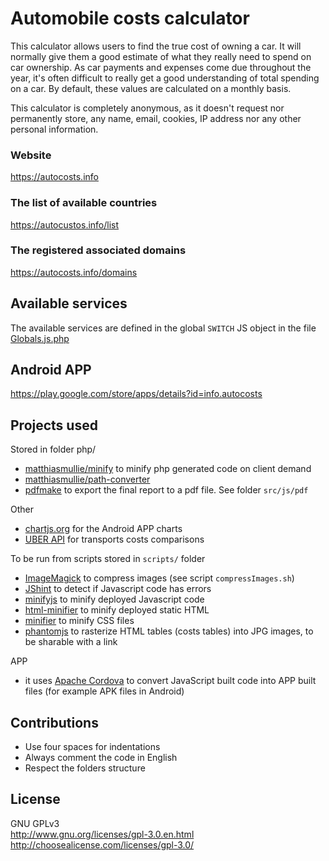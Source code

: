 Automobile costs calculator
=========

This calculator allows users to find the true cost of owning a car. It will normally give them a good estimate of what they really need to spend on car ownership. As car payments and expenses come due throughout the year, it's often difficult to really get a good understanding of total spending on a car. By default, these values are calculated on a monthly basis. 

This calculator is completely anonymous, as it doesn't request nor permanently store, any name, email, cookies, IP address nor any other personal information.

### Website
https://autocosts.info<br>

### The list of available countries
https://autocustos.info/list

### The registered associated domains
https://autocosts.info/domains

## Available services
The available services are defined in the global `SWITCH` JS object in the file <a href="https://github.com/jfoclpf/autocosts/blob/master/js/Globals.js.php">Globals.js.php</a>

## Android APP<br>
https://play.google.com/store/apps/details?id=info.autocosts

## Projects used

Stored in folder php/<br>
* <a href="https://github.com/matthiasmullie/minify">matthiasmullie/minify</a> to minify php generated code on client demand
* <a href="https://github.com/matthiasmullie/path-converter">matthiasmullie/path-converter</a>
* <a href="http://pdfmake.org/#/">pdfmake</a> to export the final report to a pdf file. See folder `src/js/pdf`

Other<br>
* <a href="http://www.chartjs.org/">chartjs.org</a> for the Android APP charts
* <a href="https://developer.uber.com/">UBER API</a> for transports costs comparisons

To be run from scripts stored in `scripts/` folder<br>
* <a href="https://www.imagemagick.org/script/index.php">ImageMagick</a> to compress images (see script `compressImages.sh`)
* <a href="http://jshint.com/install/">JShint</a> to detect if Javascript code has errors
* <a href="https://www.npmjs.com/package/minifyjs">minifyjs</a> to minify deployed Javascript code
* <a href="https://www.npmjs.com/package/html-minifier">html-minifier</a> to minify deployed static HTML
* <a href="https://www.npmjs.com/package/minifier">minifier</a> to minify CSS files
* <a href="http://phantomjs.org/">phantomjs</a> to rasterize HTML tables (costs tables) into JPG images, to be sharable with a link


APP<br>
* it uses <a href="https://cordova.apache.org/">Apache Cordova</a> to convert JavaScript built code into APP built files (for example APK files in Android)

## Contributions
* Use four spaces for indentations
* Always comment the code in English
* Respect the folders structure

## License<br>
GNU GPLv3<br>
http://www.gnu.org/licenses/gpl-3.0.en.html <br>
http://choosealicense.com/licenses/gpl-3.0/
